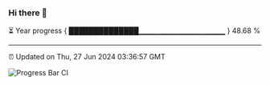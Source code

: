 ### Hi there 👋

⏳ Year progress { ██████████████▁▁▁▁▁▁▁▁▁▁▁▁▁▁▁▁ } 48.68 %

---

⏰ Updated on Thu, 27 Jun 2024 03:36:57 GMT

![Progress Bar CI](https://github.com/IshwaranRudhara/GIT-ACTION/workflows/Progress%20Bar%20CI/badge.svg)
